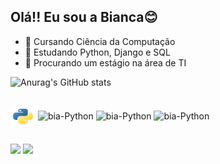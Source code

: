 ## Olá!! Eu sou a Bianca😊

- 🔭 Cursando Ciência da Computação
- 🌱 Estudando Python, Django e SQL
- 👯 Procurando um estágio na área de TI

![Anurag's GitHub stats](https://github-readme-stats.vercel.app/api?username=bia-codes&show_icons=true&theme=radical)

<div style="display: inline_block"><br>
    <img align="center" alt="bia-Python" height="30" width="40" src="https://raw.githubusercontent.com/devicons/devicon/master/icons/python/python-original.svg">
    <img align="center" alt="bia-Python" height="30" width="40" src="https://cdn.jsdelivr.net/gh/devicons/devicon@latest/icons/django/django-plain.svg" />
    <img align="center" alt="bia-Python" height="30" width="40" src="https://cdn.jsdelivr.net/gh/devicons/devicon@latest/icons/azuresqldatabase/azuresqldatabase-original.svg" />  
    <img align="center" alt="bia-Python" height="30" width="40" src="https://cdn.jsdelivr.net/gh/devicons/devicon@latest/icons/postgresql/postgresql-original.svg" />    
</div>

##

<div>
<a href="https://www.linkedin.com/in/bianca-de-souza-lima-078007263" target="_blank"><img src="https://img.shields.io/badge/-LinkedIn-%230077B5?style=for-the-badge&logo=linkedin&logoColor=white" target="_blank"></a> 
<a href="mailto:biancadesouza01@gmail.com"> <img src = "https://img.shields.io/badge/Gmail-D14836?style=for-the-badge&logo=gmail&logoColor=white" target= "_blank"></a>

</div>
